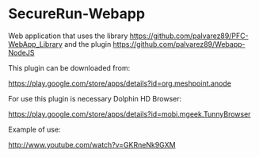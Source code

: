 SecureRun-Webapp
================

Web application that uses the library https://github.com/palvarez89/PFC-WebApp_Library and the plugin https://github.com/palvarez89/Webapp-NodeJS

This plugin can be downloaded from:

https://play.google.com/store/apps/details?id=org.meshpoint.anode

For use this plugin is necessary Dolphin HD Browser:

https://play.google.com/store/apps/details?id=mobi.mgeek.TunnyBrowser

Example of use:

http://www.youtube.com/watch?v=GKRneNk9GXM
